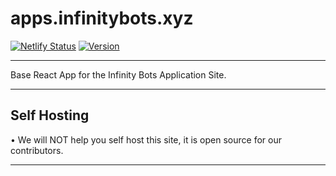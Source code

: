# apps.infinitybots.xyz
[![Netlify Status](https://api.netlify.com/api/v1/badges/f4b6f6eb-16dd-489b-b07b-58b791a1c89b/deploy-status)](https://app.netlify.com/sites/elated-engelbart-d75e84/deploys) [![Version](https://img.shields.io/badge/Version-1.0.0-blue.svg)](https://github.com/InfinityBots/apps.infinitybots.xyz)

----

Base React App for the Infinity Bots Application Site.

---

## Self Hosting
• We will NOT help you self host this site, it is open source for our contributors.

---
